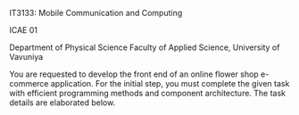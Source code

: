 IT3133: Mobile Communication and Computing

ICAE 01

Department of Physical Science
Faculty of Applied Science, University of Vavuniya

You are requested to develop the front end of an online flower shop e-commerce application.
For the initial step, you must complete the given task with efficient programming methods
and component architecture. The task details are elaborated below.
